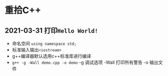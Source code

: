 # 重拾C++

## 2021-03-31 打印`Hello World!`

  - 命名空间 `using namespace std;`
  - 标准输入输出`<iostream>`
  - g++编译器默认选用c++标准库进行编译
  - `g++ -g -Wall demo.cpp -o demo`
    -g 调试选项
    -Wall 打印所有警告
    -o 输出文件

